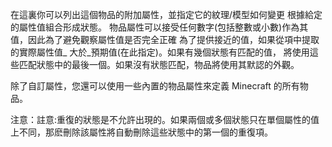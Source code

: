 在這裏你可以列出這個物品的附加屬性，並指定它的紋理/模型如何變更 根據給定的屬性值組合形成狀態。 物品屬性可以接受任何數字(包括整數或小數)作為其值，因此為了避免觀察屬性值是否完全正確 為了提供接近的值，如果從項中提取的實際屬性值_ 大於_預期值(在此指定)。如果有幾個狀態有匹配的值， 將使用這些匹配狀態中的最後一個。如果沒有狀態匹配，物品將使用其默認的外觀。

除了自訂屬性，您還可以使用一些內置的物品屬性來定義 Minecraft 的所有物品。

注意：註意:重復的狀態是不允許出現的。如果兩個或多個狀態只在單個屬性的值上不同，那麽刪除該屬性將自動刪除這些狀態中的第一個的重復項。